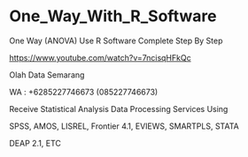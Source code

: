# One_Way_With_R_Software
One Way (ANOVA) Use R Software Complete Step By Step

https://www.youtube.com/watch?v=7ncisqHFkQc

Olah Data Semarang

WA : +6285227746673 (085227746673)

Receive Statistical Analysis Data Processing Services Using

SPSS, AMOS, LISREL, Frontier 4.1, EVIEWS, SMARTPLS, STATA

DEAP 2.1, ETC
